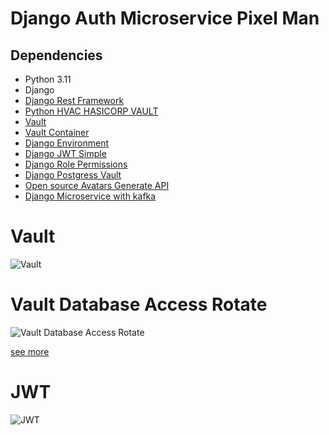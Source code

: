 # Django Auth Microservice Pixel Man

## Dependencies

- Python 3.11
- Django
- [Django Rest Framework](https://www.django-rest-framework.org/)
- [Python HVAC HASICORP VAULT](https://hvac.readthedocs.io/en/stable/overview.html)
- [Vault](https://www.vaultproject.io/)
- [Vault Container](https://hub.docker.com/_/vault/)
- [Django Environment](https://django-environ.readthedocs.io/en/latest/)
- [Django JWT Simple](https://django-rest-framework-simplejwt.readthedocs.io/en/latest/index.html)
- [Django Role Permissions](https://django-role-permissions.readthedocs.io/en/stable/index.html)
- [Django Postgress Vault](https://github.com/jciskey/django_postgres_vault)
- [Open source Avatars Generate API](https://avatars.oxro.io/)
- [Django Microservice with kafka](https://medium.com/@mansha99/microservices-using-django-and-kafka-3776e8592ef3)

# Vault

![Vault](https://developer.hashicorp.com/_next/image?url=https%3A%2F%2Fcontent.hashicorp.com%2Fapi%2Fassets%3Fproduct%3Dtutorials%26version%3Dmain%26asset%3Dpublic%252Fimg%252Fvault%252Fvault-triangle.png%26width%3D1641%26height%3D973&w=1920&q=75)

# Vault Database Access Rotate

![Vault Database Access Rotate](https://developer.hashicorp.com/_next/image?url=https%3A%2F%2Fcontent.hashicorp.com%2Fapi%2Fassets%3Fproduct%3Dtutorials%26version%3Dmain%26asset%3Dpublic%252Fimg%252Fvault%252Fvault-db-rotate-1.png%26width%3D906%26height%3D387&w=1080&q=75)

[see more](https://developer.hashicorp.com/vault/tutorials/db-credentials/database-creds-rotation)

# JWT

![JWT](https://miro.medium.com/v2/resize:fit:720/format:webp/1*4gZxxTlsPMNSxHD7UCbtqA.jpeg)
